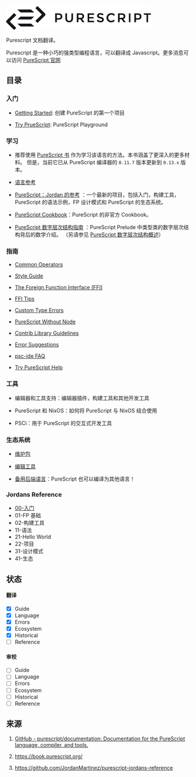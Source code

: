 ![Purescript_logo](images/logo.png)

Purescript 文档翻译。

Purescript 是一种小巧的强类型编程语言，可以翻译成 Javascript。更多消息可以访问 [PureScript 官网](http://purescript.org/)

## 目录

### 入门

+ [Getting Started](guides/Getting-Started.md): 创建 PureScript 的第一个项目

+ [Try PrueScript](http://try.purescript.org/): PureScript Playground

### 学习

+ 推荐使用 [PureScript 书](https://book.purescript.org/) 作为学习该语言的方法。本书涵盖了更深入的更多材料。 但是，当前它已从 PureScript 编译器的 `0.11.7` 版本更新到 `0.13.x` 版本。

+ [语言参考](language/readme.md)

+ [PureScript：Jordan 的参考](https://github.com/JordanMartinez/purescript-jordans-reference) ：一个最新的项目，包括入门，构建工具，PureScript 的语法示例，FP 设计模式和 PureScript 的生态系统。

+ [PureScript Cookbook](https://github.com/JordanMartinez/purescript-cookbook)：PureScript 的非官方 Cookbook。

+ [PureScript 数字层次结构指南](https://a-guide-to-the-purescript-numeric-hierarchy.readthedocs.io/en/latest/index.html) ：PureScript Prelude 中类型类的数字层次结构背后的数学介绍。 （另请参见 [PureScript 数字层次结构概述](https://harry.garrood.me/numeric-hierarchy-overview/)）

### 指南

- [Common Operators](guides/Common%20Operators.md)

- [Style Guide](guides/Style-Guide.md)

- [The Foreign Function Interface (FFI)](guides/FFI.md)

- [FFI Tips](guides/FFI-Tips.md)

- [Custom Type Errors](guides/Custom-Type-Errors.md)

- [PureScript Without Node](guides/PureScript-Without-Node.md)

- [Contrib Library Guidelines](guides/Contrib-Guidelines.md)

- [Error Suggestions](guides/Error-Suggestions.md)

- [psc-ide FAQ](guides/psc-ide-FAQ.md)

- [Try PureScript Help](https://github.com/purescript/trypurescript/blob/gh-pages/README.md)

### 工具

+ 编辑器和工具支持：编辑器插件，构建工具和其他开发工具

+ PureScript 和 NixOS：如何将 PureScript 与 NixOS 结合使用

+ PSCi：用于 PureScript 的交互式开发工具

### 生态系统

+ [维护包](ecosystem/Maintained-Packages.md)

+ [编辑工具](ecosystem/Editor-and-tool-support.md)

+ [备用后端语言](ecosystem/Alternate-backends.md)：PureScript 也可以编译为其他语言！

### Jordans Reference

- [00-入门](reference/00-入门)
- 01-FP 基础
- 02-构建工具
- 11-语法
- 21-Hello World
- 22-项目
- 31-设计模式
- 41-生态

## 状态

#### 翻译

- [x] Guide
- [x] Language
- [x] Errors
- [x] Ecosystem
- [x] Historical
- [ ] Reference

#### 审校

- [ ] Guide
- [ ] Language
- [ ] Errors
- [ ] Ecosystem
- [ ] Historical
- [ ] Reference

## 来源

1. [GitHub - purescript/documentation: Documentation for the PureScript language, compiler, and tools.](https://github.com/purescript/documentation)

1. https://book.purescript.org/

1. https://github.com/JordanMartinez/purescript-jordans-reference